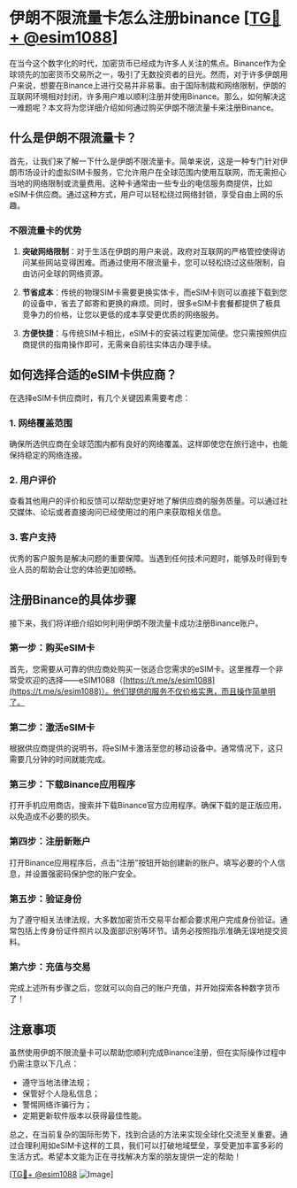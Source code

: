 # 伊朗不限流量卡怎么注册binance [[TG💪+ @esim1088](https://t.me/s/esim1088)]

在当今这个数字化的时代，加密货币已经成为许多人关注的焦点。Binance作为全球领先的加密货币交易所之一，吸引了无数投资者的目光。然而，对于许多伊朗用户来说，想要在Binance上进行交易并非易事。由于国际制裁和网络限制，伊朗的互联网环境相对封闭，许多用户难以顺利注册并使用Binance。那么，如何解决这一难题呢？本文将为您详细介绍如何通过购买伊朗不限流量卡来注册Binance。

## 什么是伊朗不限流量卡？

首先，让我们来了解一下什么是伊朗不限流量卡。简单来说，这是一种专门针对伊朗市场设计的虚拟SIM卡服务，它允许用户在全球范围内使用互联网，而无需担心当地的网络限制或流量费用。这种卡通常由一些专业的电信服务商提供，比如eSIM卡供应商。通过这种方式，用户可以轻松绕过网络封锁，享受自由上网的乐趣。

### 不限流量卡的优势

1. **突破网络限制**：对于生活在伊朗的用户来说，政府对互联网的严格管控使得访问某些网站变得困难。而通过使用不限流量卡，您可以轻松绕过这些限制，自由访问全球的网络资源。
   
2. **节省成本**：传统的物理SIM卡需要更换实体卡，而eSIM卡则可以直接下载到您的设备中，省去了邮寄和更换的麻烦。同时，很多eSIM卡套餐都提供了极具竞争力的价格，让您以更低的成本享受更优质的网络服务。

3. **方便快捷**：与传统SIM卡相比，eSIM卡的安装过程更加简便。您只需按照供应商提供的指南操作即可，无需亲自前往实体店办理手续。

## 如何选择合适的eSIM卡供应商？

在选择eSIM卡供应商时，有几个关键因素需要考虑：

### 1. 网络覆盖范围

确保所选供应商在全球范围内都有良好的网络覆盖。这样即使您在旅行途中，也能保持稳定的网络连接。

### 2. 用户评价

查看其他用户的评价和反馈可以帮助您更好地了解供应商的服务质量。可以通过社交媒体、论坛或者直接询问已经使用过的用户来获取相关信息。

### 3. 客户支持

优秀的客户服务是解决问题的重要保障。当遇到任何技术问题时，能够及时得到专业人员的帮助会让您的体验更加顺畅。

## 注册Binance的具体步骤

接下来，我们将详细介绍如何利用伊朗不限流量卡成功注册Binance账户。

### 第一步：购买eSIM卡

首先，您需要从可靠的供应商处购买一张适合您需求的eSIM卡。这里推荐一个非常受欢迎的选择——eSIM1088（[https://t.me/s/esim1088](https://t.me/s/esim1088)）。他们提供的服务不仅价格实惠，而且操作简单明了。

### 第二步：激活eSIM卡

根据供应商提供的说明书，将eSIM卡激活至您的移动设备中。通常情况下，这只需要几分钟的时间就能完成。

### 第三步：下载Binance应用程序

打开手机应用商店，搜索并下载Binance官方应用程序。确保下载的是正版应用，以免造成不必要的损失。

### 第四步：注册新账户

打开Binance应用程序后，点击“注册”按钮开始创建新的账户。填写必要的个人信息，并设置强密码保护您的账户安全。

### 第五步：验证身份

为了遵守相关法律法规，大多数加密货币交易平台都会要求用户完成身份验证。通常包括上传身份证件照片以及面部识别等环节。请务必按照指示准确无误地提交资料。

### 第六步：充值与交易

完成上述所有步骤之后，您就可以向自己的账户充值，并开始探索各种数字货币了！

## 注意事项

虽然使用伊朗不限流量卡可以帮助您顺利完成Binance注册，但在实际操作过程中仍需注意以下几点：

- 遵守当地法律法规；
- 保管好个人隐私信息；
- 警惕网络诈骗行为；
- 定期更新软件版本以获得最佳性能。

总之，在当前复杂的国际形势下，找到合适的方法来实现全球化交流至关重要。通过合理利用如eSIM卡这样的工具，我们可以打破地域壁垒，享受更加丰富多彩的生活方式。希望本文能为正在寻找解决方案的朋友提供一定的帮助！

[[TG💪+ @esim1088](https://t.me/s/esim1088) ![Image](https://i.postimg.cc/4NQfJmqS/Snipaste-2025-05-13-00-14-12.png)]
